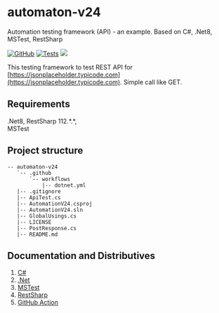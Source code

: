 # automaton-v24

Automation testing framework (API) - an example. Based on C#, .Net8, MSTest, RestSharp

[![GitHub](https://img.shields.io/github/license/mashape/apistatus.svg)](https://github.com/BurhanH/automaton-v24/blob/master/LICENSE)
[![Tests](https://github.com/BurhanH/automaton-v24/actions/workflows/dotnet.yml/badge.svg)](https://github.com/BurhanH/automaton-v24/actions/workflows/dotnet.yml)
![](https://badgen.net/static/made/by%20human/green)

This testing framework to test REST API for [https://jsonplaceholder.typicode.com](https://jsonplaceholder.typicode.com). Simple call like GET.

## Requirements
.Net8, RestSharp 112.\*.\*, <br>
MSTest<br>

## Project structure
```text
-- automaton-v24
   `-- .github
       `-- workflows
           |-- dotnet.yml
   |-- .gitignore
   |-- ApiTest.cs
   |-- AutomationV24.csproj
   |-- AutomationV24.sln
   |-- GlobalUsings.cs
   |-- LICENSE
   |-- PostResponse.cs
   |-- README.md
```

## Documentation and Distributives

1. [C#](https://learn.microsoft.com/en-us/dotnet/csharp/)
2. [.Net](https://dotnet.microsoft.com/en-us/learn/dotnet/what-is-dotnet)
3. [MSTest](https://learn.microsoft.com/en-us/dotnet/core/testing/unit-testing-csharp-with-mstest)
4. [RestSharp](https://restsharp.dev/)
5. [GitHub Action](https://github.com/features/actions)
